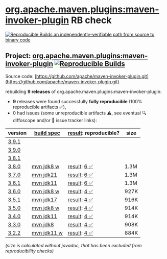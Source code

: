 [org.apache.maven.plugins:maven-invoker-plugin](https://central.sonatype.com/artifact/org.apache.maven.plugins/maven-invoker-plugin/versions) RB check
=======

[![Reproducible Builds](https://reproducible-builds.org/images/logos/rb.svg) an independently-verifiable path from source to binary code](https://reproducible-builds.org/)

## Project: [org.apache.maven.plugins:maven-invoker-plugin](https://central.sonatype.com/artifact/org.apache.maven.plugins/maven-invoker-plugin/versions) [![Reproducible Builds](https://img.shields.io/endpoint?url=https://raw.githubusercontent.com/jvm-repo-rebuild/reproducible-central/master/content/org/apache/maven/plugins/maven-invoker-plugin/badge.json)](https://github.com/jvm-repo-rebuild/reproducible-central/blob/master/content/org/apache/maven/plugins/maven-invoker-plugin/README.md)

Source code: [https://github.com/apache/maven-invoker-plugin.git](https://github.com/apache/maven-invoker-plugin.git)

rebuilding **9 releases** of org.apache.maven.plugins:maven-invoker-plugin:
- **9** releases were found successfully **fully reproducible** (100% reproducible artifacts :white_check_mark:),
- 0 had issues (some unreproducible artifacts :warning:, see eventual :mag: diffoscope and/or :memo: issue tracker links):

| version | [build spec](/BUILDSPEC.md) | [result](https://reproducible-builds.org/docs/jvm/): reproducible? | size |
| -- | --------- | ------ | -- |
| [3.9.1](https://central.sonatype.com/artifact/org.apache.maven.plugins/maven-invoker-plugin/3.9.1/pom) | | | |
| [3.9.0](https://central.sonatype.com/artifact/org.apache.maven.plugins/maven-invoker-plugin/3.9.0/pom) | | | |
| [3.8.1](https://central.sonatype.com/artifact/org.apache.maven.plugins/maven-invoker-plugin/3.8.1/pom) | | | |
| [3.8.0](https://central.sonatype.com/artifact/org.apache.maven.plugins/maven-invoker-plugin/3.8.0/pom) | [mvn jdk8 w](maven-invoker-plugin-3.8.0.buildspec) | [result](maven-invoker-plugin-3.8.0.buildinfo): [6 :white_check_mark: ](maven-invoker-plugin-3.8.0.buildcompare) | 1.3M |
| [3.7.0](https://central.sonatype.com/artifact/org.apache.maven.plugins/maven-invoker-plugin/3.7.0/pom) | [mvn jdk21](maven-invoker-plugin-3.7.0.buildspec) | [result](maven-invoker-plugin-3.7.0.buildinfo): [6 :white_check_mark: ](maven-invoker-plugin-3.7.0.buildcompare) | 1.3M |
| [3.6.1](https://central.sonatype.com/artifact/org.apache.maven.plugins/maven-invoker-plugin/3.6.1/pom) | [mvn jdk11](maven-invoker-plugin-3.6.1.buildspec) | [result](maven-invoker-plugin-3.6.1.buildinfo): [6 :white_check_mark: ](maven-invoker-plugin-3.6.1.buildcompare) | 1.3M |
| [3.6.0](https://central.sonatype.com/artifact/org.apache.maven.plugins/maven-invoker-plugin/3.6.0/pom) | [mvn jdk8 w](maven-invoker-plugin-3.6.0.buildspec) | [result](maven-invoker-plugin-3.6.0.buildinfo): [4 :white_check_mark: ](maven-invoker-plugin-3.6.0.buildcompare) | 927K |
| [3.5.1](https://central.sonatype.com/artifact/org.apache.maven.plugins/maven-invoker-plugin/3.5.1/pom) | [mvn jdk17](maven-invoker-plugin-3.5.1.buildspec) | [result](maven-invoker-plugin-3.5.1.buildinfo): [4 :white_check_mark: ](maven-invoker-plugin-3.5.1.buildcompare) | 916K |
| [3.5.0](https://central.sonatype.com/artifact/org.apache.maven.plugins/maven-invoker-plugin/3.5.0/pom) | [mvn jdk8 w](maven-invoker-plugin-3.5.0.buildspec) | [result](maven-invoker-plugin-3.5.0.buildinfo): [4 :white_check_mark: ](maven-invoker-plugin-3.5.0.buildcompare) | 914K |
| [3.4.0](https://central.sonatype.com/artifact/org.apache.maven.plugins/maven-invoker-plugin/3.4.0/pom) | [mvn jdk11](maven-invoker-plugin-3.4.0.buildspec) | [result](maven-invoker-plugin-3.4.0.buildinfo): [4 :white_check_mark: ](maven-invoker-plugin-3.4.0.buildcompare) | 914K |
| [3.3.0](https://central.sonatype.com/artifact/org.apache.maven.plugins/maven-invoker-plugin/3.3.0/pom) | [mvn jdk8](maven-invoker-plugin-3.3.0.buildspec) | [result](maven-invoker-plugin-3.3.0.buildinfo): [4 :white_check_mark: ](maven-invoker-plugin-3.3.0.buildcompare) | 908K |
| [3.2.2](https://central.sonatype.com/artifact/org.apache.maven.plugins/maven-invoker-plugin/3.2.2/pom) | [mvn jdk11 w](maven-invoker-plugin-3.2.2.buildspec) | [result](maven-invoker-plugin-3.2.2.buildinfo): [4 :white_check_mark: ](maven-invoker-plugin-3.2.2.buildcompare) | 884K |

<i>(size is calculated without javadoc, that has been excluded from reproducibility checks)</i>
